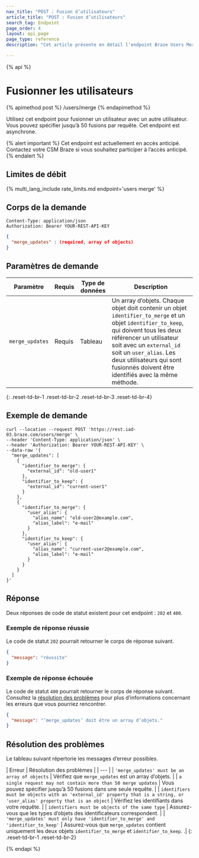 ```yaml
---
nav_title: "POST : Fusion d’utilisateurs"
article_title: "POST : Fusion d’utilisateurs"
search_tag: Endpoint
page_order: 4
layout: api_page
page_type: reference
description: "Cet article présente en détail l’endpoint Braze Users Merge (Fusion d’Utilisateurs)"

---
```

{% api %}
# Fusionner les utilisateurs
{% apimethod post %}
/users/merge
{% endapimethod %}

Utilisez cet endpoint pour fusionner un utilisateur avec un autre utilisateur. Vous pouvez spécifier jusqu’à 50 fusions par requête. Cet endpoint est asynchrone.

{% alert important %}
Cet endpoint est actuellement en accès anticipé. Contactez votre CSM Braze si vous souhaitez participer à l’accès anticipé.
{% endalert %}

## Limites de débit

{% multi_lang_include rate_limits.md endpoint='users merge' %}

## Corps de la demande

```
Content-Type: application/json
Authorization: Bearer YOUR-REST-API-KEY
```

```json
{
  "merge_updates" : (required, array of objects)
}
```

## Paramètres de demande

| Paramètre | Requis | Type de données | Description |
|---|---|---|---|
| `merge_updates` | Requis | Tableau | Un array d’objets. Chaque objet doit contenir un objet `identifier_to_merge` et un objet `identifier_to_keep`, qui doivent tous les deux référencer un utilisateur soit avec un `external_id` soit un `user_alias`. Les deux utilisateurs qui sont fusionnés doivent être identifiés avec la même méthode. |
{: .reset-td-br-1 .reset-td-br-2 .reset-td-br-3 .reset-td-br-4}

## Exemple de demande

```
curl --location --request POST 'https://rest.iad-03.braze.com/users/merge' \
--header 'Content-Type: application/json' \
--header 'Authorization: Bearer YOUR-REST-API-KEY' \
--data-raw '{
  "merge_updates": [
    {
      "identifier_to_merge": {
        "external_id": "old-user1"
      },
      "identifier_to_keep": {
        "external_id": "current-user1"
      }
    },
    {
      "identifier_to_merge": {
        "user_alias": {
          "alias_name": "old-user2@example.com",
          "alias_label": "e-mail"
        }
      },
      "identifier_to_keep": {
        "user_alias": {
          "alias_name": "current-user2@example.com",
          "alias_label": "e-mail"
        }
      }
    }
  ]
}'
```

## Réponse

Deux réponses de code de statut existent pour cet endpoint : `202` et `400`.

### Exemple de réponse réussie

Le code de statut `202` pourrait retourner le corps de réponse suivant.

```json
{
  "message": "réussite"
}
```

### Exemple de réponse échouée

Le code de statut `400` pourrait retourner le corps de réponse suivant. Consultez la [résolution des problèmes](#troubleshooting) pour plus d’informations concernant les erreurs que vous pourriez rencontrer.

```json
{
  "message": "’merge_updates’ doit être un array d’objets."
}
```

## Résolution des problèmes

Le tableau suivant répertorie les messages d’erreur possibles.

| Erreur | Résolution des problèmes |
| --- |
| `'merge_updates' must be an array of objects` | Vérifiez que `merge_updates` est un array d’objets. |
| `a single request may not contain more than 50 merge updates` | Vous pouvez spécifier jusqu’à 50 fusions dans une seule requête. |
| `identifiers must be objects with an 'external_id' property that is a string, or 'user_alias' property that is an object` | Vérifiez les identifiants dans votre requête. |
| `identifiers must be objects of the same type` | Assurez-vous que les types d’objets des identificateurs correspondent. |
| `'merge_updates' must only have 'identifier_to_merge' and 'identifier_to_keep'` | Assurez-vous que `merge_updates` contient uniquement les deux objets `identifier_to_merge` et `identifier_to_keep`. .|
{: .reset-td-br-1 .reset-td-br-2}

{% endapi %}
